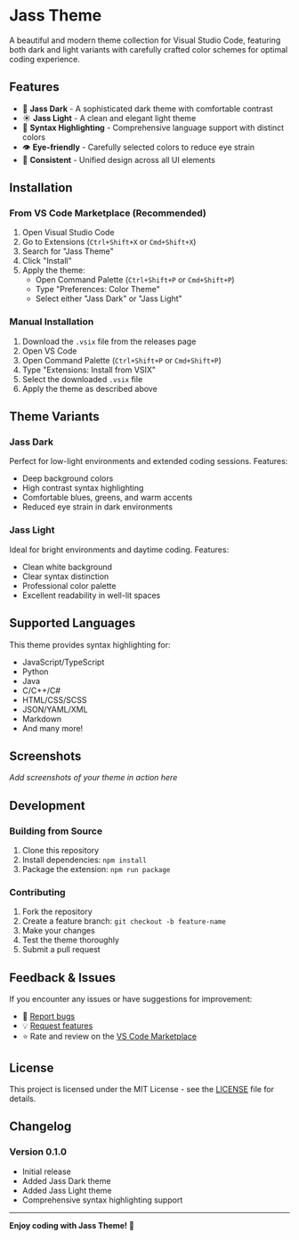 # Jass Theme

A beautiful and modern theme collection for Visual Studio Code, featuring both dark and light variants with carefully crafted color schemes for optimal coding experience.

## Features

- 🌙 **Jass Dark** - A sophisticated dark theme with comfortable contrast
- ☀️ **Jass Light** - A clean and elegant light theme
- 🎨 **Syntax Highlighting** - Comprehensive language support with distinct colors
- 👁️ **Eye-friendly** - Carefully selected colors to reduce eye strain
- 🔧 **Consistent** - Unified design across all UI elements

## Installation

### From VS Code Marketplace (Recommended)

1. Open Visual Studio Code
2. Go to Extensions (`Ctrl+Shift+X` or `Cmd+Shift+X`)
3. Search for "Jass Theme"
4. Click "Install"
5. Apply the theme:
   - Open Command Palette (`Ctrl+Shift+P` or `Cmd+Shift+P`)
   - Type "Preferences: Color Theme"
   - Select either "Jass Dark" or "Jass Light"

### Manual Installation

1. Download the `.vsix` file from the releases page
2. Open VS Code
3. Open Command Palette (`Ctrl+Shift+P` or `Cmd+Shift+P`)
4. Type "Extensions: Install from VSIX"
5. Select the downloaded `.vsix` file
6. Apply the theme as described above

## Theme Variants

### Jass Dark
Perfect for low-light environments and extended coding sessions. Features:
- Deep background colors
- High contrast syntax highlighting  
- Comfortable blues, greens, and warm accents
- Reduced eye strain in dark environments

### Jass Light  
Ideal for bright environments and daytime coding. Features:
- Clean white background
- Clear syntax distinction
- Professional color palette
- Excellent readability in well-lit spaces

## Supported Languages

This theme provides syntax highlighting for:
- JavaScript/TypeScript
- Python
- Java
- C/C++/C#
- HTML/CSS/SCSS
- JSON/YAML/XML
- Markdown
- And many more!

## Screenshots

*Add screenshots of your theme in action here*

## Development

### Building from Source

1. Clone this repository
2. Install dependencies: `npm install`
3. Package the extension: `npm run package`

### Contributing

1. Fork the repository
2. Create a feature branch: `git checkout -b feature-name`
3. Make your changes
4. Test the theme thoroughly
5. Submit a pull request

## Feedback & Issues

If you encounter any issues or have suggestions for improvement:

- 🐛 [Report bugs](https://github.com/unouo/jass-theme/issues)
- 💡 [Request features](https://github.com/unouo/jass-theme/issues)
- ⭐ Rate and review on the [VS Code Marketplace](https://marketplace.visualstudio.com/)

## License

This project is licensed under the MIT License - see the [LICENSE](LICENSE) file for details.

## Changelog

### Version 0.1.0
- Initial release
- Added Jass Dark theme
- Added Jass Light theme
- Comprehensive syntax highlighting support

---

**Enjoy coding with Jass Theme! 🚀**